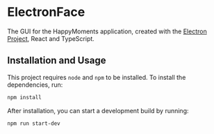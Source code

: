 # ElectronFace

The GUI for the HappyMoments application, created with the [Electron Project](https://www.electronjs.org/), React and TypeScript.

## Installation and Usage

This project requires `node` and `npm` to be installed. To install the dependencies, run:

```bash
npm install
```

After installation, you can start a development build by running:

```bash
npm run start-dev
```
